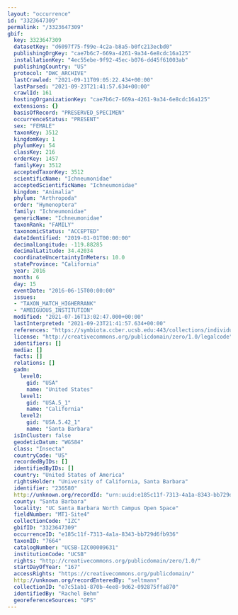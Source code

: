 ```yaml
---
layout: "occurrence"
id: "3323647309"
permalink: "/3323647309"
gbif:
  key: 3323647309
  datasetKey: "d6097f75-f99e-4c2a-b8a5-b0fc213ecbd0"
  publishingOrgKey: "cae7b6c7-669a-4261-9a34-6e8cdc16a125"
  installationKey: "4ec55ebe-9f92-45ec-b076-dd45f61003ab"
  publishingCountry: "US"
  protocol: "DWC_ARCHIVE"
  lastCrawled: "2021-09-11T09:05:22.434+00:00"
  lastParsed: "2021-09-23T21:41:57.634+00:00"
  crawlId: 161
  hostingOrganizationKey: "cae7b6c7-669a-4261-9a34-6e8cdc16a125"
  extensions: {}
  basisOfRecord: "PRESERVED_SPECIMEN"
  occurrenceStatus: "PRESENT"
  sex: "FEMALE"
  taxonKey: 3512
  kingdomKey: 1
  phylumKey: 54
  classKey: 216
  orderKey: 1457
  familyKey: 3512
  acceptedTaxonKey: 3512
  scientificName: "Ichneumonidae"
  acceptedScientificName: "Ichneumonidae"
  kingdom: "Animalia"
  phylum: "Arthropoda"
  order: "Hymenoptera"
  family: "Ichneumonidae"
  genericName: "Ichneumonidae"
  taxonRank: "FAMILY"
  taxonomicStatus: "ACCEPTED"
  dateIdentified: "2019-01-01T00:00:00"
  decimalLongitude: -119.88285
  decimalLatitude: 34.42034
  coordinateUncertaintyInMeters: 10.0
  stateProvince: "California"
  year: 2016
  month: 6
  day: 15
  eventDate: "2016-06-15T00:00:00"
  issues:
  - "TAXON_MATCH_HIGHERRANK"
  - "AMBIGUOUS_INSTITUTION"
  modified: "2021-07-16T13:02:47.000+00:00"
  lastInterpreted: "2021-09-23T21:41:57.634+00:00"
  references: "https://symbiota.ccber.ucsb.edu:443/collections/individual/index.php?occid=236580"
  license: "http://creativecommons.org/publicdomain/zero/1.0/legalcode"
  identifiers: []
  media: []
  facts: []
  relations: []
  gadm:
    level0:
      gid: "USA"
      name: "United States"
    level1:
      gid: "USA.5_1"
      name: "California"
    level2:
      gid: "USA.5.42_1"
      name: "Santa Barbara"
  isInCluster: false
  geodeticDatum: "WGS84"
  class: "Insecta"
  countryCode: "US"
  recordedByIDs: []
  identifiedByIDs: []
  country: "United States of America"
  rightsHolder: "University of California, Santa Barbara"
  identifier: "236580"
  http://unknown.org/recordId: "urn:uuid:e185c11f-7313-4a1a-8343-bb729d6fb936"
  county: "Santa Barbara"
  locality: "UC Santa Barbara North Campus Open Space"
  fieldNumber: "MT1-Site4"
  collectionCode: "IZC"
  gbifID: "3323647309"
  occurrenceID: "e185c11f-7313-4a1a-8343-bb729d6fb936"
  taxonID: "7664"
  catalogNumber: "UCSB-IZC00009631"
  institutionCode: "UCSB"
  rights: "http://creativecommons.org/publicdomain/zero/1.0/"
  startDayOfYear: "167"
  accessRights: "https://creativecommons.org/publicdomain/"
  http://unknown.org/recordEnteredBy: "seltmann"
  collectionID: "e7c51ab1-870b-4ee8-9d62-092875ffa870"
  identifiedBy: "Rachel Behm"
  georeferenceSources: "GPS"
---
```

